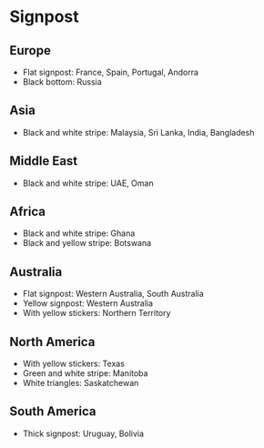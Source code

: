 # Signpost

## Europe

- Flat signpost: France, Spain, Portugal, Andorra
- Black bottom: Russia

## Asia

- Black and white stripe: Malaysia, Sri Lanka, India, Bangladesh

## Middle East

- Black and white stripe: UAE, Oman

## Africa

- Black and white stripe: Ghana
- Black and yellow stripe: Botswana

## Australia

- Flat signpost: Western Australia, South Australia
- Yellow signpost: Western Australia
- With yellow stickers: Northern Territory

## North America

- With yellow stickers: Texas
- Green and white stripe: Manitoba
- White triangles: Saskatchewan

## South America

- Thick signpost: Uruguay, Bolivia
